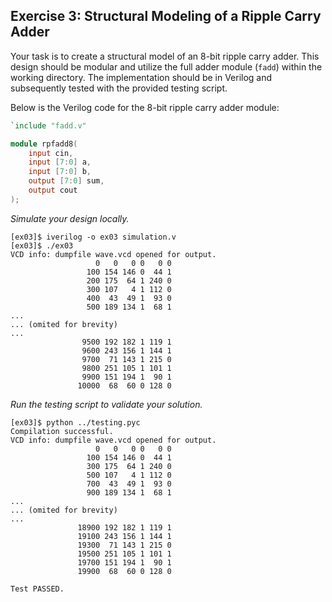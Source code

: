 ## Exercise 3: Structural Modeling of a Ripple Carry Adder

Your task is to create a structural model of an 8-bit ripple carry adder. This design should be modular and utilize the full adder module (`fadd`) within the working directory. The implementation should be in Verilog and subsequently tested with the provided testing script.

Below is the Verilog code for the 8-bit ripple carry adder module:

```verilog
`include "fadd.v"

module rpfadd8(
    input cin,
    input [7:0] a,
    input [7:0] b,
    output [7:0] sum,
    output cout
);
```

*Simulate your design locally.*
```shell
[ex03]$ iverilog -o ex03 simulation.v 
[ex03]$ ./ex03 
VCD info: dumpfile wave.vcd opened for output.
                   0   0   0 0   0 0
                 100 154 146 0  44 1
                 200 175  64 1 240 0
                 300 107   4 1 112 0
                 400  43  49 1  93 0
                 500 189 134 1  68 1
...
... (omited for brevity)
...
                9500 192 182 1 119 1
                9600 243 156 1 144 1
                9700  71 143 1 215 0
                9800 251 105 1 101 1
                9900 151 194 1  90 1
               10000  68  60 0 128 0
```

*Run the testing script to validate your solution.*
```shell
[ex03]$ python ../testing.pyc 
Compilation successful.
VCD info: dumpfile wave.vcd opened for output.
                   0   0   0 0   0 0
                 100 154 146 0  44 1
                 300 175  64 1 240 0
                 500 107   4 1 112 0
                 700  43  49 1  93 0
                 900 189 134 1  68 1
...
... (omited for brevity)
...
               18900 192 182 1 119 1
               19100 243 156 1 144 1
               19300  71 143 1 215 0
               19500 251 105 1 101 1
               19700 151 194 1  90 1
               19900  68  60 0 128 0

Test PASSED.
```
